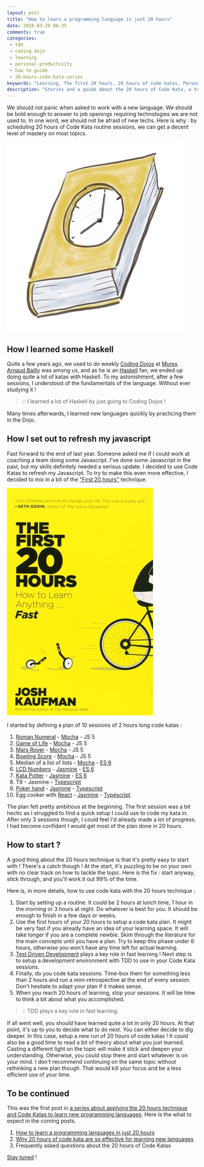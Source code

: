 ```yaml
---
layout: post
title: "How to learn a programming language in just 20 hours"
date: 2018-03-29 06:35
comments: true
categories: 
 - tdd
 - coding dojo
 - learning
 - personal-productivity
 - how to guide
 - 20-hours-code-kata-series
keywords: "Learning, The first 20 hours, 20 hours of code katas, Personal Productivity, Coding Dojo, Code Kata, TDD, Test Driven Development"
description: "Stories and a guide about the 20 hours of Code Kata, a technique that allowed me to learn new programming languages very fast"
---
```

We should not panic when asked to work with a new language. We should be bold enough to answer to job openings requiring technologies we are not used to. In one word, we should not be afraid of new techs. Here is why : by scheduling 20 hours of Code Kata routine sessions, we can get a decent level of mastery on most topics.

![A book with built-in clock](../imgs/2018-03-23-how-to-learn-a-programming-language-in-just-20-hours/timed-book.jpg)

## How I learned some Haskell

Quite a few years ago, we used to do weekly [Coding Dojos](http://codingdojo.org/) at [Murex](https://www.murex.com/). [Arnaud Bailly](https://twitter.com/dr_c0d3) was among us, and as he is an [Haskell](https://www.haskell.org/) fan, we ended up doing quite a lot of katas with Haskell. To my astonishment, after a few sessions, I understood of the fundamentals of the language. Without ever studying it !

> 💡 I learned a lot of Haskell by just going to Coding Dojos !

Many times afterwards, I learned new languages quickly by practicing them in the Dojo.

## How I set out to refresh my javascript

Fast forward to the end of last year. Someone asked me if I could work at coaching a team doing some Javascript. I've done some Javascript in the past, but my skills definitely needed a serious update. I decided to use Code Katas to refresh my Javascript. To try to make this even more effective, I decided to mix in a bit of the ["First 20 hours"](https://www.amazon.com/First-20-Hours-Learn-Anything/dp/1591846943/ref=sr_1_2?ie=UTF8&qid=1521785371&sr=8-2&keywords=the+first+20+hours) technique.

[![The cover of the book "The first 20 hours"](../imgs/2018-03-23-how-to-learn-a-programming-language-in-just-20-hours/the-first-20-hours.jpg)](https://www.amazon.com/First-20-Hours-Learn-Anything/dp/1591846943/ref=sr_1_2?ie=UTF8&qid=1521785371&sr=8-2&keywords=the+first+20+hours)

I started by defining a plan of 10 sessions of 2 hours long code katas :

1.  [Roman Numeral](http://codingdojo.org/kata/RomanNumerals/) - [Mocha](https://mochajs.org/) - JS 5
2.  [Game of Life](http://codingdojo.org/kata/GameOfLife/) - [Mocha](https://mochajs.org/) - JS 5
3.  [Mars Rover](http://kata-log.rocks/mars-rover-kata) - [Mocha](https://mochajs.org/) - JS 5
4.  [Bowling Score](http://codingdojo.org/kata/Bowling/) - [Mocha](https://mochajs.org/) - JS 5
5.  Median of a list of lists - [Mocha](https://mochajs.org/) - [ES 6](http://es6-features.org/)
6.  [LCD Numbers](http://codingdojo.org/kata/NumberToLCD/) - [Jasmine](https://jasmine.github.io/) - [ES 6](http://es6-features.org/)
7.  [Kata Potter](http://codingdojo.org/kata/Potter/) - [Jasmine](https://jasmine.github.io/) - [ES 6](http://es6-features.org/)
8.  T9 - Jasmine - [Typescript](http://www.typescriptlang.org/)
9.  [Poker hand](http://codingdojo.org/kata/PokerHands/) - [Jasmine](https://jasmine.github.io/) - [Typescript](http://www.typescriptlang.org/)
10. Egg cooker with [React](https://reactjs.org/) - [Jasmine](https://jasmine.github.io/) - [Typescript](http://www.typescriptlang.org/)

The plan felt pretty ambitious at the beginning. The first session was a bit hectic as I struggled to find a quick setup I could use to code my kata in. After only 3 sessions though, I could feel I'd already made a lot of progress. I had become confident I would get most of the plan done in 20 hours.

## How to start ?

A good thing about the 20 hours technique is that it's pretty easy to start with ! There's a catch though ! At the start, it's puzzling to be on your own with no clear track on how to tackle the topic. Here is the fix : start anyway, stick through, and you'll work it out 99% of the time.

Here is, in more details, how to use code kata with the 20 hours technique :

1.  Start by setting up a routine. It could be 2 hours at lunch time, 1 hour in the morning or 3 hours at night. Do whatever is best for you. It should be enough to finish in a few days or weeks.
2.  Use the first hours of your 20 hours to setup a code kata plan. It might be very fast if you already have an idea of your learning space. It will take longer if you are a complete newbie. Skim through the literature for the main concepts until you have a plan. Try to keep this phase under 6 hours, otherwise you won't have any time left for actual learning.
3.  [Test Driven Development](https://en.wikipedia.org/wiki/Test-driven_development) plays a key role in fast learning ! Next step is to setup a development environment with TDD to use in your Code Kata sessions.
4.  Finally, do you code kata sessions. Time-box them for something less than 2 hours and run a mini-retrospective at the end of every session. Don't hesitate to adapt your plan if it makes sense.
5.  When you reach 20 hours of learning, stop your sessions. It will be time to think a bit about what you accomplished.

> 💡 TDD plays a key role in fast learning.

If all went well, you should have learned quite a lot in only 20 hours. At that point, it's up to you to decide what to do next. You can either decide to dig deeper. In this case, setup a new run of 20 hours of code katas ! It could also be a good time to read a bit of theory about what you just learned. Casting a different light on the topic will make it stick and deepen your understanding. Otherwise, you could stop there and start whatever is on your mind. I don't recommend continuing on the same topic without rethinking a new plan though. That would kill your focus and be a less efficient use of your time.

## To be continued

This was the first post in [a series about applying the 20 hours technique and Code Katas to learn new programming languages](/blog/categories/20-hours-code-kata-series/). Here is the what to expect in the coming posts.

1.  [How to learn a programming languages in just 20 hours](/how-to-learn-a-programming-language-in-just-20-hours/)
2.  [Why 20 hours of code kata are so effective for learning new languages](/why-20-hours-of-code-kata-are-so-effective-for-learning-new-languages/)
3.  Frequently asked questions about the 20 hours of Code Katas

[Stay tuned](https://feedburner.google.com/fb/a/mailverify?uri=PhilippeBourgau&loc=en_US) !